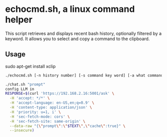 # echocmd.sh, a linux command helper

This script retrieves and displays recent bash history, optionally filtered by a keyword. It allows you to select and copy a command to the clipboard.

## Usage
sudo apt-get install xclip

```bash
./echocmd.sh [-n history number] [-s command key word] [-a what command look for]

./chat.sh "prompt"
config LLM in
RESPONSE=$(curl 'https://192.168.2.16:5001/ask' \
  -H 'accept: */*' \
  -H 'accept-language: en-US,en;q=0.9' \
  -H 'content-type: application/json' \
  -H 'priority: u=1, i' \
  -H 'sec-fetch-mode: cors' \
  -H 'sec-fetch-site: same-origin' \
  --data-raw "{\"prompt\":\"$TEXT\",\"cache\":true}" \
  --insecure)
